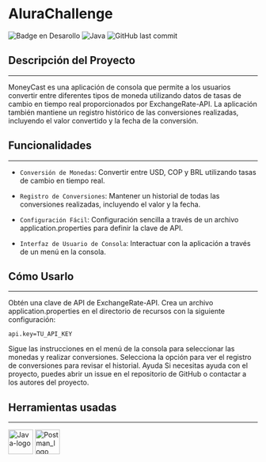 # AluraChallenge


![Badge en Desarollo](https://img.shields.io/badge/status-done-green)
![Java](https://img.shields.io/badge/Java-21-blue.svg)
![GitHub last commit](https://img.shields.io/github/last-commit/Kbn05/AluraChallenge.svg)



## Descripción del Proyecto
***
MoneyCast es una aplicación de consola que permite a los usuarios convertir entre diferentes tipos de moneda utilizando datos de tasas de cambio en tiempo real proporcionados por ExchangeRate-API. La aplicación también mantiene un registro histórico de las conversiones realizadas, incluyendo el valor convertido y la fecha de la conversión.

## Funcionalidades
***
* `Conversión de Monedas`: Convertir entre USD, COP y BRL utilizando tasas de cambio en tiempo real.


* `Registro de Conversiones`: Mantener un historial de todas las conversiones realizadas, incluyendo el valor y la fecha.


* `Configuración Fácil`: Configuración sencilla a través de un archivo application.properties para definir la clave de API.


* `Interfaz de Usuario de Consola`: Interactuar con la aplicación a través de un menú en la consola.

## Cómo Usarlo
***
Obtén una clave de API de ExchangeRate-API.
Crea un archivo application.properties en el directorio de recursos con la siguiente configuración:

```
api.key=TU_API_KEY
```


Sigue las instrucciones en el menú de la consola para seleccionar las monedas y realizar conversiones.
Selecciona la opción para ver el registro de conversiones para revisar el historial.
Ayuda
Si necesitas ayuda con el proyecto, puedes abrir un issue en el repositorio de GitHub o contactar a los autores del proyecto.


## Herramientas usadas
***
<img src="https://cdn-icons-png.flaticon.com/512/226/226777.png" alt="Java-logo" width="50" height="50">
<img src="https://cdn.worldvectorlogo.com/logos/postman.svg" alt="Postman_logo" width="50" height="50">


